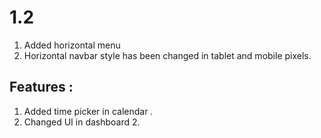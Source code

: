 # 1.2

1. Added horizontal menu
2. Horizontal navbar style has been changed in tablet and mobile pixels.

## Features :

1. Added time picker in calendar .
2. Changed UI in dashboard 2.

